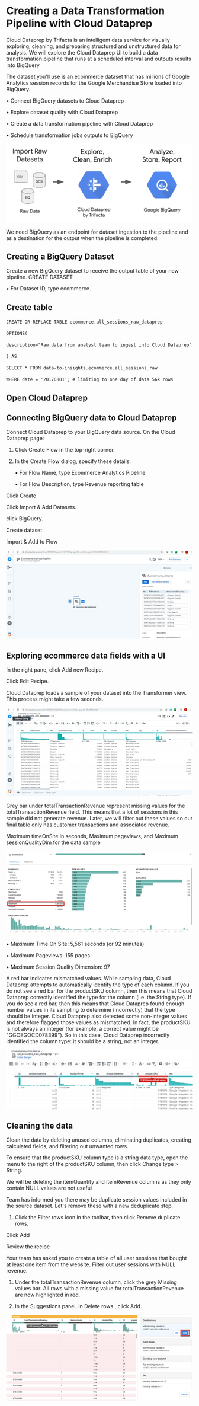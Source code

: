 # Creating a Data Transformation Pipeline with Cloud Dataprep


Cloud Dataprep by Trifacta is an intelligent data service for visually exploring, cleaning, and preparing structured and unstructured data for analysis. We will explore the Cloud Dataprep UI to build a data transformation pipeline that runs at a scheduled interval and outputs results into BigQuery

The dataset you'll use is an ecommerce dataset that has millions of Google Analytics session records for the Google Merchandise Store loaded into BigQuery.

•	Connect BigQuery datasets to Cloud Dataprep

•	Explore dataset quality with Cloud Dataprep

•	Create a data transformation pipeline with Cloud Dataprep

•	Schedule transformation jobs outputs to BigQuery

![Image of Pipe](https://github.com/IamVigneshC/DataTransformationPipeline-with-Cloud-Dataprep/blob/master/pipeline1.png)

We need BigQuery as an endpoint for dataset ingestion to the pipeline and as a destination for the output when the pipeline is completed.


## Creating a BigQuery Dataset

Create a new BigQuery dataset to receive the output table of your new pipeline.
CREATE DATASET

•	For Dataset ID, type ecommerce.

## Create table

` CREATE OR REPLACE TABLE ecommerce.all_sessions_raw_dataprep `

 ` OPTIONS( `
 
   ` description="Raw data from analyst team to ingest into Cloud Dataprep" `
   
 ` ) AS `
 
 ` SELECT * FROM data-to-insights.ecommerce.all_sessions_raw `
 
 ` WHERE date = '20170801'; # limiting to one day of data 56k rows `


## Open Cloud Dataprep

## Connecting BigQuery data to Cloud Dataprep

Connect Cloud Dataprep to your BigQuery data source. On the Cloud Dataprep page:

1.	Click Create Flow in the top-right corner.

2.	In the Create Flow dialog, specify these details:

    •	 For Flow Name, type Ecommerce Analytics Pipeline

    • 	For Flow Description, type Revenue reporting table


Click Create

Click Import & Add Datasets.

click BigQuery.

Create dataset 

Import & Add to Flow

![Image of ecomm](https://github.com/IamVigneshC/DataTransformationPipeline-with-Cloud-Dataprep/blob/master/ecomm.jpg)


## Exploring ecommerce data fields with a UI

In the right pane, click Add new Recipe.

Click Edit Recipe.

Cloud Dataprep loads a sample of your dataset into the Transformer view. This process might take a few seconds.

![Image of Transformer](https://github.com/IamVigneshC/DataTransformationPipeline-with-Cloud-Dataprep/blob/master/Transformer.jpg)


Grey bar under totalTransactionRevenue represent missing values for the totalTransactionRevenue field. This means that a lot of sessions in this sample did not generate revenue. Later, we will filter out these values so our final table only has customer transactions and associated revenue.

Maximum timeOnSite in seconds, Maximum pageviews, and Maximum sessionQualityDim for the data sample

![Image of Timeonsite](https://github.com/IamVigneshC/DataTransformationPipeline-with-Cloud-Dataprep/blob/master/timeonsite.jpg)


•	Maximum Time On Site: 5,561 seconds (or 92 minutes)

•	Maximum Pageviews: 155 pages

•	Maximum Session Quality Dimension: 97


A red bar indicates mismatched values. While sampling data, Cloud Dataprep attempts to automatically identify the type of each column. If you do not see a red bar for the productSKU column, then this means that Cloud Dataprep correctly identified the type for the column (i.e. the String type). If you do see a red bar, then this means that Cloud Dataprep found enough number values in its sampling to determine (incorrectly) that the type should be Integer. Cloud Dataprep also detected some non-integer values and therefore flagged those values as mismatched. In fact, the productSKU is not always an integer (for example, a correct value might be "GGOEGOCD078399"). So in this case, Cloud Dataprep incorrectly identified the column type: it should be a string, not an integer.

 ![Image of red](https://github.com/IamVigneshC/DataTransformationPipeline-with-Cloud-Dataprep/blob/master/red.jpg)
 
 
 ## Cleaning the data
 
 Clean the data by deleting unused columns, eliminating duplicates, creating calculated fields, and filtering out unwanted rows.
 
 To ensure that the productSKU column type is a string data type, open the menu to the right of the productSKU column, then click Change type > String.
 
 We will be deleting the itemQuantity and itemRevenue columns as they only contain NULL values are not useful
 
 Team has informed you there may be duplicate session values included in the source dataset. Let's remove these with a new deduplicate step.
 
1.	Click the Filter rows icon in the toolbar, then click Remove duplicate rows.

Click Add

Review the recipe 

Your team has asked you to create a table of all user sessions that bought at least one item from the website. Filter out user sessions with NULL revenue.

1.	Under the totalTransactionRevenue column, click the grey Missing values bar. All rows with a missing value for totalTransactionRevenue are now highlighted in red.

2.	In the Suggestions panel, in Delete rows , click Add.


![Image of filter](https://github.com/IamVigneshC/DataTransformationPipeline-with-Cloud-Dataprep/blob/master/filter.jpg)










